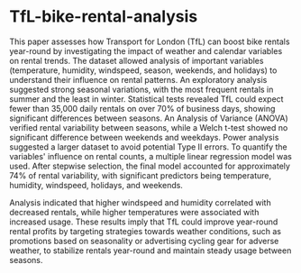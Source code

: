 # TfL-bike-rental-analysis

This paper assesses how Transport for London (TfL) can boost bike rentals year-round by investigating the impact of weather and calendar variables on rental trends. The dataset allowed analysis of important variables (temperature, humidity, windspeed, season, weekends, and holidays) to understand their influence on rental patterns. An exploratory analysis suggested strong seasonal variations, with the most frequent rentals in summer and the least in winter. Statistical tests revealed TfL could expect fewer than 35,000 daily rentals on over 70\% of business days, showing significant differences between seasons. An Analysis of Variance (ANOVA) verified rental variability between seasons, while a Welch t-test showed no significant difference between weekends and weekdays. Power analysis suggested a larger dataset to avoid potential Type II errors. To quantify the variables' influence on rental counts, a multiple linear regression model was used. After stepwise selection, the final model accounted for approximately 74\% of rental variability, with significant predictors being temperature, humidity, windspeed, holidays, and weekends. 

Analysis indicated that higher windspeed and humidity correlated with decreased rentals, while higher temperatures were associated with increased usage. These results imply that TfL could improve year-round rental profits by targeting strategies towards weather conditions, such as promotions based on seasonality or advertising cycling gear for adverse weather, to stabilize rentals year-round and maintain steady usage between seasons.
